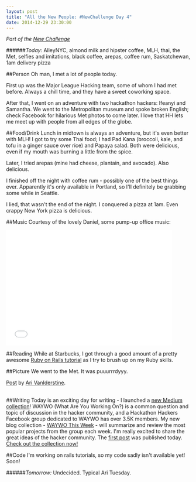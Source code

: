 ```yaml
---
layout: post
title: "All the New People: #NewChallenge Day 4"
date: 2014-12-29 23:30:00
---
```


_Part of the [New Challenge][nc]_

######_Today:_ AlleyNYC, almond milk and hipster coffee, MLH, thai, the Met, selfies and imitations, black coffee, arepas, coffee rum, Saskatchewan, 1am delivery pizza

##Person
Oh man, I met a lot of people today.

First up was the Major League Hacking team, some of whom I had met before. Always a chill time, and they have a sweet coworking space.

After that, I went on an adventure with two hackathon hackers: Ifeanyi and Samantha. We went to the Metropolitan museum and spoke broken English; check Facebook for hilarious Met photos to come later. I love that HH lets me meet up with people from all edges of the globe.

##Food/Drink
Lunch in midtown is always an adventure, but it's even better with MLH! I got to try some Thai food; I had Pad Kana (broccoli, kale, and tofu in a ginger sauce over rice) and Papaya salad. Both were delicious, even if my mouth was burning a little from the spice.

Later, I tried arepas (mine had cheese, plantain, and avocado). Also delicious.

I finished off the night with coffee rum - possibly one of the best things ever. Apparently it's only available in Portland, so I'll definitely be grabbing some while in Seattle.

I lied, that wasn't the end of the night. I conquered a pizza at 1am. Even crappy New York pizza is delicious.

##Music
Courtesy of the lovely Daniel, some pump-up office music:

<iframe width="90%" height="315" src="//www.youtube.com/embed/k1eVdaDTPeM" frameborder="0" allowfullscreen></iframe>

<br/>

##Reading
While at Starbucks, I got through a good amount of a pretty awesome [Ruby on Rails tutorial](https://www.railstutorial.org/book) as I try to brush up on my Ruby skills.

##Picture
We went to the Met. It was puuurrrdyyy.

<div id="fb-root"></div> <script>(function(d, s, id) { var js, fjs = d.getElementsByTagName(s)[0]; if (d.getElementById(id)) return; js = d.createElement(s); js.id = id; js.src = "//connect.facebook.net/en_GB/all.js#xfbml=1"; fjs.parentNode.insertBefore(js, fjs); }(document, 'script', 'facebook-jssdk'));</script>
<div class="fb-post" data-href="https://www.facebook.com/photo.php?fbid=10155077199295691&amp;set=a.10155065270590691.1073741840.890580690&amp;type=1" data-width="466"><div class="fb-xfbml-parse-ignore"><a href="https://www.facebook.com/photo.php?fbid=10155077199295691&amp;set=a.10155065270590691.1073741840.890580690&amp;type=1">Post</a> by <a href="https://www.facebook.com/avaniderstine">Ari VanIderstine</a>.</div></div>

<br/>


##Writing
Today is an exciting day for writing - I launched a [new Medium collection][waywo]! WAYWO (What Are You Working On?) is a common question and topic of discussion in the hacker community, and a Hackathon Hackers Facebook group dedicated to WAYWO has over 3.5K members. My new blog collection - [WAYWO This Week][waywo] - will summarize and review the most popular projects from the group each week. I'm really excited to share the great ideas of the hacker community. The [first post][writing] was published today. [Check out the collection now!][waywo]

##Code
I'm working on rails tutorials, so my code sadly isn't available yet! Soon!

######_Tomorrow:_ Undecided. Typical Ari Tuesday.

[nc]: http://blog.ariari.io/2014/12/26/the-new-challenge.html
[tw]: http://twitter.com/arielle_van
[gh]: http://github.com/arirawr
[song]: http://open.spotify.com/track/6vktfmcFKDMSy6twSqB4fL
[waywo]: https://medium.com/waywo-this-week
[writing]: https://medium.com/waywo-this-week/waywo-this-week-22-12-14-28-12-14-e402aa4df716

